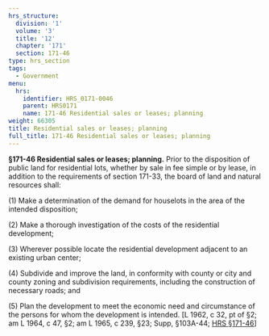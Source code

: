 ```yaml
---
hrs_structure:
  division: '1'
  volume: '3'
  title: '12'
  chapter: '171'
  section: 171-46
type: hrs_section
tags:
  - Government
menu:
  hrs:
    identifier: HRS_0171-0046
    parent: HRS0171
    name: 171-46 Residential sales or leases; planning
weight: 66305
title: Residential sales or leases; planning
full_title: 171-46 Residential sales or leases; planning
---
```

**§171-46 Residential sales or leases; planning.** Prior to the disposition of public land for residential lots, whether by sale in fee simple or by lease, in addition to the requirements of section 171-33, the board of land and natural resources shall:

(1) Make a determination of the demand for houselots in the area of the intended disposition;

(2) Make a thorough investigation of the costs of the residential development;

(3) Wherever possible locate the residential development adjacent to an existing urban center;

(4) Subdivide and improve the land, in conformity with county or city and county zoning and subdivision requirements, including the construction of necessary roads; and

(5) Plan the development to meet the economic need and circumstance of the persons for whom the development is intended. [L 1962, c 32, pt of §2; am L 1964, c 47, §2; am L 1965, c 239, §23; Supp, §103A-44; [HRS §171-46](/title-12/chapter-171/section-171-46/)]